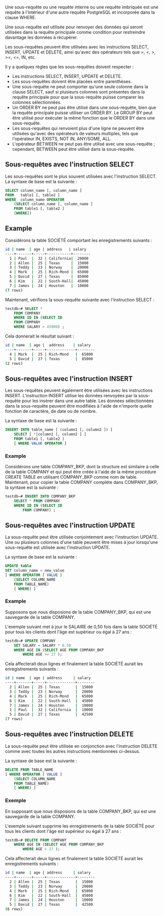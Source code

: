 Une sous-requête ou une requête interne ou une requête imbriquée est une requête à l'intérieur d'une autre requête PostgreSQL et incorporée dans la clause WHERE.

Une sous-requête est utilisée pour renvoyer des données qui seront utilisées dans la requête principale comme condition pour restreindre davantage les données à récupérer.

Les sous-requêtes peuvent être utilisées avec les instructions SELECT, INSERT, UPDATE et DELETE, ainsi qu'avec des opérateurs tels que =, <, >, >=, <=, IN, etc.

Il y a quelques règles que les sous-requêtes doivent respecter : 

- Les instructions SELECT, INSERT, UPDATE et DELETE.
- Les sous-requêtes doivent être placées entre parenthèses.
- Une sous-requête ne peut comporter qu'une seule colonne dans la clause SELECT, sauf si plusieurs colonnes sont présentes dans la requête principale pour que la sous-requête puisse comparer les colonnes sélectionnées.
- Un ORDER BY ne peut pas être utilisé dans une sous-requête, bien que la requête principale puisse utiliser un ORDER BY. Le GROUP BY peut être utilisé pour exécuter la même fonction que le ORDER BY dans une sous-requête.
- Les sous-requêtes qui renvoient plus d'une ligne ne peuvent être utilisées qu'avec des opérateurs de valeurs multiples, tels que l'opérateur IN, EXISTS, NOT IN, ANY/SOME, ALL.
- L'opérateur BETWEEN ne peut pas être utilisé avec une sous-requête ; cependant, BETWEEN peut être utilisé dans la sous-requête.

## Sous-requêtes avec l'instruction SELECT

Les sous-requêtes sont le plus souvent utilisées avec l'instruction SELECT. La syntaxe de base est la suivante :

```sql
SELECT column_name [, column_name ]
FROM   table1 [, table2 ]
WHERE  column_name OPERATOR
    (SELECT column_name [, column_name ]
    FROM table1 [, table2 ]
    [WHERE])
```

## Example

Considérons la table SOCIÉTÉ comportant les enregistrements suivants :

```bash
id | name  | age | address   | salary
----+-------+-----+-----------+--------
  1 | Paul  |  32 | California|  20000
  2 | Allen |  25 | Texas     |  15000
  3 | Teddy |  23 | Norway    |  20000
  4 | Mark  |  25 | Rich-Mond |  65000
  5 | David |  27 | Texas     |  85000
  6 | Kim   |  22 | South-Hall|  45000
  7 | James |  24 | Houston   |  10000
(7 rows)
```

Maintenant, vérifions la sous-requête suivante avec l'instruction SELECT :

```sql
testdb=# SELECT *
    FROM COMPANY
    WHERE ID IN (SELECT ID
    FROM COMPANY
    WHERE SALARY > 45000) ;
```

Cela donnerait le résultat suivant :

```bash
id | name  | age |  address    | salary
----+-------+-----+-------------+--------
  4 | Mark  |  25 | Rich-Mond   |  65000
  5 | David |  27 | Texas       |  85000
(2 rows)
```

## Sous-requêtes avec l'instruction INSERT

Les sous-requêtes peuvent également être utilisées avec les instructions INSERT. L'instruction INSERT utilise les données renvoyées par la sous-requête pour les insérer dans une autre table. Les données sélectionnées dans la sous-requête peuvent être modifiées à l'aide de n'importe quelle fonction de caractère, de date ou de nombre.

La syntaxe de base est la suivante :

```sql
INSERT INTO table_name [ (column1 [, column2 ]) ]
    SELECT [ *|column1 [, column2 ] ]
    FROM table1 [, table2 ]
    [ WHERE VALUE OPERATOR ]
```

### Example

Considérons une table COMPANY_BKP, dont la structure est similaire à celle de la table COMPANY et qui peut être créée à l'aide de la même procédure CREATE TABLE en utilisant COMPANY_BKP comme nom de table. Maintenant, pour copier la table COMPANY complète dans COMPANY_BKP, la syntaxe est la suivante :

```sql
testdb=# INSERT INTO COMPANY_BKP
    SELECT * FROM COMPANY
    WHERE ID IN (SELECT ID
        FROM COMPANY) ;
```

## Sous-requêtes avec l'instruction UPDATE

La sous-requête peut être utilisée conjointement avec l'instruction UPDATE. Une ou plusieurs colonnes d'une table peuvent être mises à jour lorsqu'une sous-requête est utilisée avec l'instruction UPDATE.

La syntaxe de base est la suivante :

```sql
UPDATE table
SET column_name = new_value
[ WHERE OPERATOR [ VALUE ]
    (SELECT COLUMN_NAME
    FROM TABLE_NAME)
    [ WHERE) ]
```

### Example

Supposons que nous disposions de la table COMPANY_BKP, qui est une sauvegarde de la table COMPANY.

L'exemple suivant met à jour le SALAIRE de 0,50 fois dans la table SOCIÉTÉ pour tous les clients dont l'âge est supérieur ou égal à 27 ans :

```sql
testdb=# UPDATE COMPANY
    SET SALARY = SALARY * 0.50
    WHERE AGE IN (SELECT AGE FROM COMPANY_BKP
        WHERE AGE >= 27 );
```

Cela affecterait deux lignes et finalement la table SOCIÉTÉ aurait les enregistrements suivants :

```bash
id | name  | age | address     | salary
----+-------+-----+-------------+--------
  2 | Allen |  25 | Texas       |  15000
  3 | Teddy |  23 | Norway      |  20000
  4 | Mark  |  25 | Rich-Mond   |  65000
  6 | Kim   |  22 | South-Hall  |  45000
  7 | James |  24 | Houston     |  10000
  1 | Paul  |  32 | California  |  10000
  5 | David |  27 | Texas       |  42500
(7 rows)
```

## Sous-requêtes avec l'instruction DELETE

La sous-requête peut être utilisée en conjonction avec l'instruction DELETE comme avec toutes les autres instructions mentionnées ci-dessus.

La syntaxe de base est la suivante :

```sql
DELETE FROM TABLE_NAME
[ WHERE OPERATOR [ VALUE ]
    (SELECT COLUMN_NAME
    FROM TABLE_NAME)
    [ WHERE) ]
```

### Exemple

En supposant que nous disposions de la table COMPANY_BKP, qui est une sauvegarde de la table COMPANY.

L'exemple suivant supprime les enregistrements de la table SOCIÉTÉ pour tous les clients dont l'âge est supérieur ou égal à 27 ans :

```sql
testdb=# DELETE FROM COMPANY
    WHERE AGE IN (SELECT AGE FROM COMPANY_BKP
        WHERE AGE > 27 );
```

Cela affecterait deux lignes et finalement la table SOCIÉTÉ aurait les enregistrements suivants :

```bash
id | name  | age | address     | salary
----+-------+-----+-------------+--------
  2 | Allen |  25 | Texas       |  15000
  3 | Teddy |  23 | Norway      |  20000
  4 | Mark  |  25 | Rich-Mond   |  65000
  6 | Kim   |  22 | South-Hall  |  45000
  7 | James |  24 | Houston     |  10000
  5 | David |  27 | Texas       |  42500
(6 rows)
```
